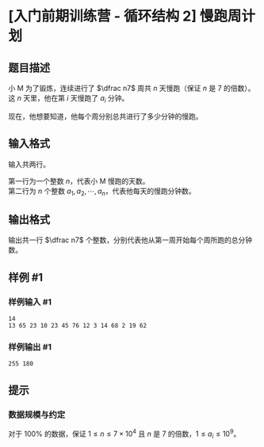 # [入门前期训练营 - 循环结构 2] 慢跑周计划

## 题目描述

小 M 为了锻炼，连续进行了 $\dfrac n7$ 周共 $n$ 天慢跑（保证 $n$ 是 $7$ 的倍数）。这 $n$ 天里，他在第 $i$ 天慢跑了 $a _ i$ 分钟。

现在，他想要知道，他每个周分别总共进行了多少分钟的慢跑。

## 输入格式

输入共两行。

第一行为一个整数 $n$，代表小 M 慢跑的天数。  
第二行为 $n$ 个整数 $a _ 1, a _ 2, \cdots, a _ n$，代表他每天的慢跑分钟数。

## 输出格式

输出共一行 $\dfrac n7$ 个整数，分别代表他从第一周开始每个周所跑的总分钟数。

## 样例 #1

### 样例输入 #1

```
14
13 65 23 10 23 45 76 12 3 14 68 2 19 62
```

### 样例输出 #1

```
255 180
```

## 提示

### 数据规模与约定

对于 $100\%$ 的数据，保证 $1 \leq n \leq 7 \times 10 ^ 4$ 且 $n$ 是 $7$ 的倍数，$1 \leq a _ i \leq 10 ^ 9$。